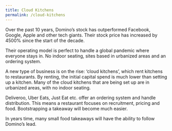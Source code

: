 ```yaml
---
title: Cloud Kitchens
permalink: /cloud-kitchens
---
```


Over the past 10 years, Domino’s stock has outperformed Facebook, Google, Apple and other tech giants. Their stock price has increased by 4500% since the start of the decade.

Their operating model is perfect to handle a global pandemic where everyone stays in. No indoor seating, sites based in urbanized areas and an ordering system. 

A new type of business is on the rise: ‘cloud kitchens’, which rent kitchens to restaurants. By renting, the initial capital spend is much lower than setting up a kitchen. Many of the cloud kitchens that are being set up are in urbanized areas, with no indoor seating. 

Deliveroo, Uber Eats, Just Eat etc. offer an ordering system and handle distribution. This means a restaurant focuses on recruitment, pricing and food. Bootstrapping a takeaway will become much easier.

In years time, many small food takeaways will have the ability to follow Domino’s lead. 